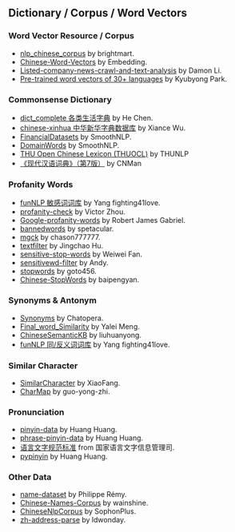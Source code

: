 ## **Dictionary / Corpus / Word Vectors**


### Word Vector Resource / Corpus
  * [nlp_chinese_corpus](https://github.com/brightmart/nlp_chinese_corpus) by brightmart.
  * [Chinese-Word-Vectors](https://github.com/Embedding/Chinese-Word-Vectors) by Embedding.
  * [Listed-company-news-crawl-and-text-analysis](https://github.com/DemonDamon/Listed-company-news-crawl-and-text-analysis) by Damon Li.
  * [Pre-trained word vectors of 30+ languages](https://github.com/Kyubyong/wordvectors) by Kyubyong Park.

### Commonsense Dictionary
  * [dict_complete 各类生活字典](https://github.com/hee0624/dict_complete) by He Chen.
  * [chinese-xinhua 中华新华字典数据库](https://github.com/pwxcoo/chinese-xinhua) by Xiance Wu.
  * [FinancialDatasets](https://github.com/smoothnlp/FinancialDatasets) by SmoothNLP.
  * [DomainWords](https://github.com/smoothnlp/DomainWords) by SmoothNLP.
  * [THU Open Chinese Lexicon (THUOCL)](https://github.com/thunlp/THUOCL) by THUNLP
  * [《现代汉语词典》（第7版）](https://github.com/CNMan/XDHYCD7th) by CNMan
  
### Profanity Words
  * [funNLP 敏感词词库](https://github.com/fighting41love/funNLP) by Yang fighting41love.
  * [profanity-check](https://github.com/vzhou842/profanity-check) by Victor Zhou.
  * [Google-profanity-words](https://github.com/RobertJGabriel/Google-profanity-words) by Robert James Gabriel.
  * [bannedwords](https://github.com/spetacular/bannedwords) by spetacular.
  * [mgck](https://github.com/chason777777/mgck) by chason777777.
  * [textfilter](https://github.com/observerss/textfilter) by Jingchao Hu.
  * [sensitive-stop-words](https://github.com/fwwdn/sensitive-stop-words) by Weiwei Fan.
  * [sensitivewd-filter](https://github.com/andyzty/sensitivewd-filter) by Andy.
  * [stopwords](https://github.com/goto456/stopwords) by goto456.
  * [Chinese-StopWords](https://github.com/baipengyan/Chinese-StopWords) by baipengyan.

### Synonyms & Antonym
  * [Synonyms](https://github.com/chatopera/Synonyms) by Chatopera.
  * [Final_word_Similarity](https://github.com/yaleimeng/Final_word_Similarity) by Yalei Meng.
  * [ChineseSemanticKB](https://github.com/liuhuanyong/ChineseSemanticKB) by liuhuanyong.
  * [funNLP 同/反义词词库](https://github.com/fighting41love/funNLP) by Yang fighting41love.

### Similar Character
  * [SimilarCharacter](https://github.com/contr4l/SimilarCharacter) by XiaoFang.
  * [CharMap](https://github.com/guo-yong-zhi/CharMap) by guo-yong-zhi.

### Pronunciation
  * [pinyin-data](https://github.com/mozillazg/pinyin-data) by Huang Huang.
  * [phrase-pinyin-data](https://github.com/mozillazg/phrase-pinyin-data) by Huang Huang.
  * [语言文字规范标准](http://www.moe.gov.cn/s78/A19/A19_ztzl/ztzl_yywzgfbz/) from 国家语言文字信息管理司.
  * [pypinyin](https://pypi.org/project/pypinyin/) by Huang Huang.

### Other Data
  * [name-dataset](https://github.com/philipperemy/name-dataset) by Philippe Rémy.
  * [Chinese-Names-Corpus](https://github.com/wainshine/Chinese-Names-Corpus) by wainshine.
  * [ChineseNlpCorpus](https://github.com/SophonPlus/ChineseNlpCorpus) by SophonPlus.
  * [zh-address-parse](https://github.com/ldwonday/zh-address-parse) by ldwonday.
